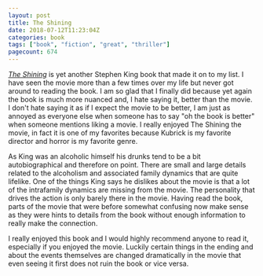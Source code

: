```yaml
---
layout: post
title: The Shining
date: 2018-07-12T11:23:04Z
categories: book
tags: ["book", "fiction", "great", "thriller"]
pagecount: 674
---
```


[*The Shining*][book-amaz] is yet another Stephen King book that made it on to my list. I have seen
the movie more than a few times over my life but never got around to reading the book. I am so glad
that I finally did because yet again the book is much more nuanced and, I hate saying it, better than
the movie. I don't hate saying it as if I expect the movie to be better, I am just as annoyed as
everyone else when someone has to say "oh the book is better" when someone mentions liking a movie.
I really enjoyed The Shining the movie, in fact it is one of my favorites because Kubrick is my
favorite director and horror is my favorite genre.

As King was an alcoholic himself his drunks tend to be a bit autobiographical and therefore on
point. There are small and large details related to the alcoholism and associated family dynamics
that are quite lifelike. One of the things King says he dislikes about the movie is that a lot of
the intrafamily dynamics are missing from the movie. The personality that drives the action is only
barely there in the movie. Having read the book, parts of the movie that were before somewhat
confusing now make sense as they were hints to details from the book without enough information to
really make the connection.

I really enjoyed this book and I would highly recommend anyone to read it, especially if you enjoyed
the movie. Luckily certain things in the ending and about the events themselves are changed
dramatically in the movie that even seeing it first does not ruin the book or vice versa.

[book-amaz]:      https://amzn.to/2Lf6o33
